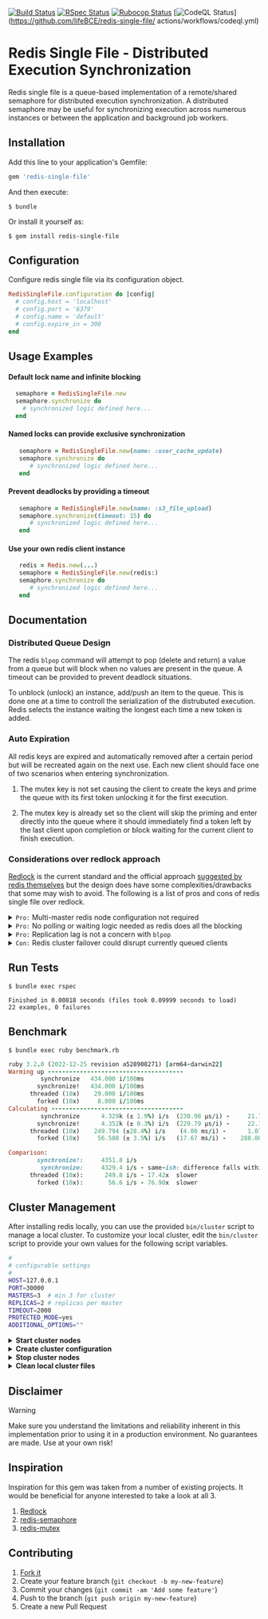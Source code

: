 [![Build Status](https://github.com/lifeBCE/redis-single-file/actions/workflows/build.yml/badge.svg)](https://github.com/lifeBCE/redis-single-file/actions/workflows/build.yml)
[![RSpec Status](https://github.com/lifeBCE/redis-single-file/actions/workflows/rspec.yml/badge.svg)](https://github.com/lifeBCE/redis-single-file/actions/workflows/rspec.yml)
[![Rubocop Status](https://github.com/lifeBCE/redis-single-file/actions/workflows/rubocop.yml/badge.svg)](https://github.com/lifeBCE/redis-single-file/actions/workflows/rubocop.yml)
[![CodeQL Status](https://github.com/lifeBCE/redis-single-file/actions/workflows/codeql.yml/badge.svg)](https://github.com/lifeBCE/redis-single-file/  actions/workflows/codeql.yml)

# Redis Single File - Distributed Execution Synchronization

Redis single file is a queue-based implementation of a remote/shared semaphore
for distributed execution synchronization. A distributed semaphore may be useful
for synchronizing execution across numerous instances or between the application
and background job workers.

## Installation

Add this line to your application's Gemfile:

```ruby
gem 'redis-single-file'
```

And then execute:

    $ bundle

Or install it yourself as:

    $ gem install redis-single-file

## Configuration

Configure redis single file via its configuration object.

```ruby
RedisSingleFile.configuration do |config|
  # config.host = 'localhost'
  # config.port = '6379'
  # config.name = 'default'
  # config.expire_in = 300
end
```

## Usage Examples

#### Default lock name and infinite blocking
```ruby
  semaphore = RedisSingleFile.new
  semaphore.synchronize do
    # synchronized logic defined here...
  end
```

#### Named locks can provide exclusive synchronization
```ruby
   semaphore = RedisSingleFile.new(name: :user_cache_update)
   semaphore.synchronize do
      # synchronized logic defined here...
   end
```

#### Prevent deadlocks by providing a timeout
```ruby
   semaphore = RedisSingleFile.new(name: :s3_file_upload)
   semaphore.synchronize(timeout: 15) do
      # synchronized logic defined here...
   end
```

#### Use your own redis client instance
```ruby
   redis = Redis.new(...)
   semaphore = RedisSingleFile.new(redis:)
   semaphore.synchronize do
      # synchronized logic defined here...
   end
```

## Documentation

### Distributed Queue Design

The redis `blpop` command will attempt to pop (delete and return) a value from
a queue but will block when no values are present in the queue. A timeout can
be provided to prevent deadlock situations.

To unblock (unlock) an instance, add/push an item to the queue. This is done
one at a time to controll the serialization of the distrubuted execution. Redis
selects the instance waiting the longest each time a new token is added.

### Auto Expiration

All redis keys are expired and automatically removed after a certain period
but will be recreated again on the next use. Each new client should face one
of two scenarios when entering synchronization.

1. The mutex key is not set causing the client to create the keys and prime
   the queue with its first token unlocking it for the first execution.

2. The mutex key is already set so the client will skip the priming and enter
   directly into the queue where it should immediately find a token left by
   the last client upon completion or block waiting for the current client to
   finish execution.

### Considerations over redlock approach

[Redlock](https://github.com/leandromoreira/redlock-rb) is the current standard and the official approach [suggested by redis themselves](https://redis.io/docs/latest/develop/use/patterns/distributed-locks/) but the design does have some complexities/drawbacks that some may wish to avoid. The following is a list of pros and cons of redis single file over redlock.

<details>
<summary><code>Pro:</code> Multi-master redis node configuration not required</summary>
<br />
<blockquote>
The redlock design requires a multi-master redis node setup where each node is completely independent of the others (no replication). This would be uncommon in most standard application deployment environments so a seperate redis setup would be required just for the distributed lock management.
<br /><br />
Redis single file will work with your existing redis configuration so no need to maintain a seperate redis setup for the application of distributed semaphores.
</blockquote>
</details>

<details>
<summary><code>Pro:</code> No polling or waiting logic needed as redis does all the blocking</summary>
<br />
<blockquote>
The redlock design requires the client to enter into a polling loop checking for the ability to execute its logic repeatedly. This approach is less efficient and requires quite a bit more logic to accomplish also making it more prone to error.
<br /><br />
Redis single file pushes much of this responsibility off to redis itself with the use of the <code>blpop</code> command. Redis will block on that call when no item is present in the queue and will allocate tokens to competing clients waiting their turn on a `first-come, first-served basis`.
</blockquote>
</details>

<details>
<summary><code>Pro:</code> Replication lag is not a concern with <code>blpop</code></summary>
<br />
<blockquote>
The redlock design requires a multi-master setup given it utilizes read operations that could be delegated to a read replica in a standard clustered redis deployement. Redis replication is handled in an async manner so replication lag can hinder distributed synchronization when using read operations against a cluster utlizing replication.
<br /><br />
Redis single file is not susceptible to this limitation given that <code>blpop</code> is a write operation meaning it will always be handled by the master node eliminating concerns over replication lag.
</blockquote>
</details>

<details>
<summary><code>Con:</code> Redis cluster failover could disrupt currently queued clients</summary>
<br />
<blockquote>
Redis single file does attempt to recognize a connection failure and proceeds in rejoining the queue when detected but there is still a small chance that a cluster failover could cause already queued clients to have issues.
<br /><br />
Redlock is not susceptible to this given the use of the multi-master deployment and absence of read-replicas so cluster failover (and recovery) is not a concern.
</blockquote>
</details>

## Run Tests

    $ bundle exec rspec

```spec
Finished in 0.00818 seconds (files took 0.09999 seconds to load)
22 examples, 0 failures
```

## Benchmark

    $ bundle exec ruby benchmark.rb

```ruby
ruby 3.2.0 (2022-12-25 revision a528908271) [arm64-darwin22]
Warming up --------------------------------------
         synchronize   434.000 i/100ms
        synchronize!   434.000 i/100ms
      threaded (10x)    29.000 i/100ms
        forked (10x)     8.000 i/100ms
Calculating -------------------------------------
         synchronize      4.329k (± 1.9%) i/s  (230.98 μs/i) -     21.700k in   5.014460s
        synchronize!      4.352k (± 0.3%) i/s  (229.79 μs/i) -     22.134k in   5.086272s
      threaded (10x)    249.794 (±28.4%) i/s    (4.00 ms/i) -      1.073k in   5.058461s
        forked (10x)     56.588 (± 3.5%) i/s   (17.67 ms/i) -    288.000 in   5.097885s

Comparison:
        synchronize!:     4351.8 i/s
         synchronize:     4329.4 i/s - same-ish: difference falls within error
      threaded (10x):      249.8 i/s - 17.42x  slower
        forked (10x):       56.6 i/s - 76.90x  slower
```

## Cluster Management

After installing redis locally, you can use the provided `bin/cluster` script to manage a local cluster. To customize your local cluster, edit the `bin/cluster` script to provide your own values for the following script variables.

```bash
#
# configurable settings
#
HOST=127.0.0.1
PORT=30000
MASTERS=3  # min 3 for cluster
REPLICAS=2 # replicas per master
TIMEOUT=2000
PROTECTED_MODE=yes
ADDITIONAL_OPTIONS=""
```

<details>
<summary><strong>Start cluster nodes</strong></summary>

    $ bin/cluster start

```console
Starting 30001
Starting 30002
Starting 30003
Starting 30004
Starting 30005
Starting 30006
Starting 30007
Starting 30008
Starting 30009
```
</details>

<details>
<summary><strong>Create cluster configuration</strong></summary>

    $ bin/cluster create -f

```console
>>> Performing hash slots allocation on 9 nodes...
Master[0] -> Slots 0 - 5460
Master[1] -> Slots 5461 - 10922
Master[2] -> Slots 10923 - 16383
Adding replica 127.0.0.1:30005 to 127.0.0.1:30001
Adding replica 127.0.0.1:30006 to 127.0.0.1:30001
Adding replica 127.0.0.1:30007 to 127.0.0.1:30002
Adding replica 127.0.0.1:30008 to 127.0.0.1:30002
Adding replica 127.0.0.1:30009 to 127.0.0.1:30003
Adding replica 127.0.0.1:30004 to 127.0.0.1:30003
```
</details>

<details>
<summary><strong>Stop cluster nodes</strong></summary>

    $ bin/cluster stop

```console
Stopping 30001
Stopping 30002
Stopping 30003
Stopping 30004
Stopping 30005
Stopping 30006
Stopping 30007
Stopping 30008
Stopping 30009
```
</details>

<details>
<summary><strong>Clean local cluster files</strong></summary>

    $ bin/cluster clean

```console
Cleaning *.log
Cleaning appendonlydir-*
Cleaning dump-*.rdb
Cleaning nodes-*.conf
```
</details>

## Disclaimer

> [!WARNING]
> Make sure you understand the limitations and reliability inherent in this implementation prior to using it in a production environment. No guarantees are made. Use at your own risk!

## Inspiration

Inspiration for this gem was taken from a number of existing projects. It would be beneficial for anyone interested to take a look at all 3.

1. [Redlock](https://github.com/leandromoreira/redlock-rb)
2. [redis-semaphore](https://github.com/dv/redis-semaphore)
3. [redis-mutex](https://github.com/kenn/redis-mutex)

## Contributing

1. [Fork it](https://github.com/lifeBCE/redis-single-file/fork)
2. Create your feature branch (`git checkout -b my-new-feature`)
3. Commit your changes (`git commit -am 'Add some feature'`)
4. Push to the branch (`git push origin my-new-feature`)
5. Create a new Pull Request
